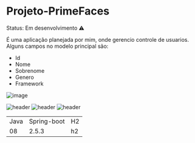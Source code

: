 # Projeto-PrimeFaces
 
 Status: Em desenvolvimento ⚠️

É uma aplicação planejada por mim, onde gerencio controle de usuarios.
Alguns campos no modelo principal são: 
+ Id
+ Nome
+ Sobrenome
+ Genero
+ Framework
  
![image](https://github.com/JoaoEduardoFM/Projeto-PrimeFace/assets/90796699/34211d15-f23e-4ec2-a203-4da85f15f8b2)

![header](https://user-images.githubusercontent.com/90796699/228732700-385f1245-70e2-4afa-8fcb-3838c43cc3d1.png)
![header](https://user-images.githubusercontent.com/90796699/228732963-6bafac5b-bb12-4e8d-b72a-47b3798f7bc3.png)
![header](https://user-images.githubusercontent.com/90796699/229381110-73a2592a-5e58-4948-ae38-a179cc119e10.png)
<table>
  <tr>
    <td>Java</td>
    <td>Spring-boot</td>
    <td>H2</td>
  </tr>
  <tr>
    <td>08</td>
    <td>2.5.3</td>
    <td>h2</td>
  </tr>
</table>
